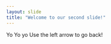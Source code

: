```yaml
---
layout: slide
title: "Welcome to our second slide!"
---
```

Yo Yo yo
Use the left arrow to go back!
